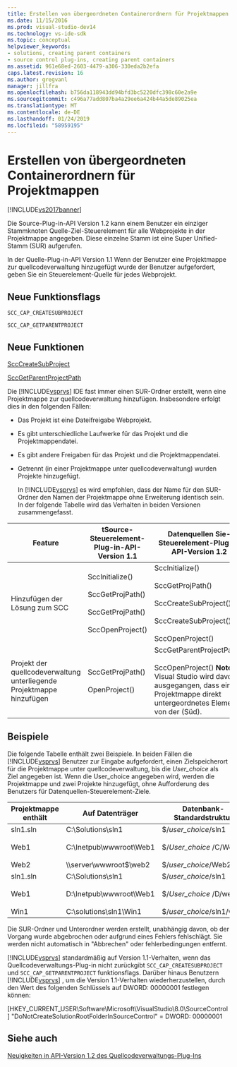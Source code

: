 ```yaml
---
title: Erstellen von übergeordneten Containerordnern für Projektmappen | Microsoft-Dokumentation
ms.date: 11/15/2016
ms.prod: visual-studio-dev14
ms.technology: vs-ide-sdk
ms.topic: conceptual
helpviewer_keywords:
- solutions, creating parent containers
- source control plug-ins, creating parent containers
ms.assetid: 961e68ed-2603-4479-a306-330eda2b2efa
caps.latest.revision: 16
ms.author: gregvanl
manager: jillfra
ms.openlocfilehash: b756da118943dd94bfd3bc5220dfc398c60e2a9e
ms.sourcegitcommit: c496a77add807ba4a29ee6a424b44a5de89025ea
ms.translationtype: MT
ms.contentlocale: de-DE
ms.lasthandoff: 01/24/2019
ms.locfileid: "58959195"
---
```

# <a name="creating-parent-container-folders-for-solutions"></a>Erstellen von übergeordneten Containerordnern für Projektmappen
[!INCLUDE[vs2017banner](../../includes/vs2017banner.md)]

Die Source-Plug-in-API Version 1.2 kann einem Benutzer ein einziger Stammknoten Quelle-Ziel-Steuerelement für alle Webprojekte in der Projektmappe angegeben. Diese einzelne Stamm ist eine Super Unified-Stamm (SUR) aufgerufen.  
  
 In der Quelle-Plug-in-API Version 1.1 Wenn der Benutzer eine Projektmappe zur quellcodeverwaltung hinzugefügt wurde der Benutzer aufgefordert, geben Sie ein Steuerelement-Quelle für jedes Webprojekt.  
  
## <a name="new-capability-flags"></a>Neue Funktionsflags  
 `SCC_CAP_CREATESUBPROJECT`  
  
 `SCC_CAP_GETPARENTPROJECT`  
  
## <a name="new-functions"></a>Neue Funktionen  
 [SccCreateSubProject](../../extensibility/scccreatesubproject-function.md)  
  
 [SccGetParentProjectPath](../../extensibility/sccgetparentprojectpath-function.md)  
  
 Die [!INCLUDE[vsprvs](../../includes/vsprvs-md.md)] IDE fast immer einen SUR-Ordner erstellt, wenn eine Projektmappe zur quellcodeverwaltung hinzufügen. Insbesondere erfolgt dies in den folgenden Fällen:  
  
- Das Projekt ist eine Dateifreigabe Webprojekt.  
  
- Es gibt unterschiedliche Laufwerke für das Projekt und die Projektmappendatei.  
  
- Es gibt andere Freigaben für das Projekt und die Projektmappendatei.  
  
- Getrennt (in einer Projektmappe unter quellcodeverwaltung) wurden Projekte hinzugefügt.  
  
  In [!INCLUDE[vsprvs](../../includes/vsprvs-md.md)] es wird empfohlen, dass der Name für den SUR-Ordner den Namen der Projektmappe ohne Erweiterung identisch sein. In der folgende Tabelle wird das Verhalten in beiden Versionen zusammengefasst.  
  
|Feature|tSource-Steuerelement-Plug-in-API-Version 1.1|Datenquellen Sie-Steuerelement-Plug-in API-Version 1.2|  
|-------------|----------------------------------------------|---------------------------------------------|  
|Hinzufügen der Lösung zum SCC|SccInitialize()<br /><br /> SccGetProjPath()<br /><br /> SccGetProjPath()<br /><br /> SccOpenProject()|SccInitialize()<br /><br /> SccGetProjPath()<br /><br /> SccCreateSubProject()<br /><br /> SccCreateSubProject()<br /><br /> SccOpenProject()|  
|Projekt der quellcodeverwaltung unterliegende Projektmappe hinzufügen|SccGetProjPath()<br /><br /> OpenProject()|SccGetParentProjectPath()<br /><br /> SccOpenProject() **Note:**  Visual Studio wird davon ausgegangen, dass eine Projektmappe direkt untergeordnetes Element von der (Süd).|  
  
## <a name="examples"></a>Beispiele  
 Die folgende Tabelle enthält zwei Beispiele. In beiden Fällen die [!INCLUDE[vsprvs](../../includes/vsprvs-md.md)] Benutzer zur Eingabe aufgefordert, einen Zielspeicherort für die Projektmappe unter quellcodeverwaltung, bis die *User_choice* als Ziel angegeben ist. Wenn die User_choice angegeben wird, werden die Projektmappe und zwei Projekte hinzugefügt, ohne Aufforderung des Benutzers für Datenquellen-Steuerelement-Ziele.  
  
|Projektmappe enthält|Auf Datenträger|Datenbank-Standardstruktur|  
|-----------------------|-----------------------|--------------------------------|  
|sln1.sln<br /><br /> Web1<br /><br /> Web2|C:\Solutions\sln1<br /><br /> C:\Inetpub\wwwroot\Web1<br /><br /> \\\server\wwwroot$\web2|$/*user_choice*/sln1<br /><br /> $/*User_choice*  /C/Web1<br /><br /> $/*user_choice*/Web2|  
|sln1.sln<br /><br /> Web1<br /><br /> Win1|C:\Solutions\sln1<br /><br /> D:\Inetpub\wwwroot\Web1<br /><br /> C:\solutions\sln1\Win1|$/*user_choice*/sln1<br /><br /> $/*User_choice*  /D/web1<br /><br /> $/*user_choice*/sln1/win1|  
  
 Die SUR-Ordner und Unterordner werden erstellt, unabhängig davon, ob der Vorgang wurde abgebrochen oder aufgrund eines Fehlers fehlschlägt. Sie werden nicht automatisch in "Abbrechen" oder fehlerbedingungen entfernt.  
  
 [!INCLUDE[vsprvs](../../includes/vsprvs-md.md)] standardmäßig auf Version 1.1-Verhalten, wenn das Quellcodeverwaltungs-Plug-in nicht zurückgibt `SCC_CAP_CREATESUBPROJECT` und `SCC_CAP_GETPARENTPROJECT` funktionsflags. Darüber hinaus Benutzern [!INCLUDE[vsprvs](../../includes/vsprvs-md.md)] , um die Version 1.1-Verhalten wiederherzustellen, durch den Wert des folgenden Schlüssels auf DWORD: 00000001 festlegen können:  
  
 [HKEY_CURRENT_USER\Software\Microsoft\VisualStudio\8.0\SourceControl] "DoNotCreateSolutionRootFolderInSourceControl" = DWORD: 00000001  
  
## <a name="see-also"></a>Siehe auch  
 [Neuigkeiten in API-Version 1.2 des Quellcodeverwaltungs-Plug-Ins](../../extensibility/internals/what-s-new-in-the-source-control-plug-in-api-version-1-2.md)
